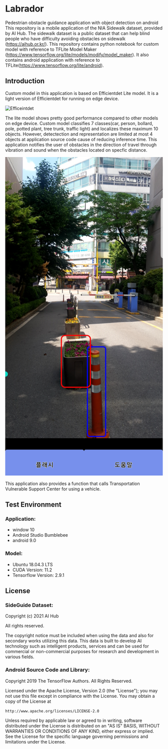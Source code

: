 # Labrador
Pedestrian obstacle guidance application with object detection on android <br/>
This repository is a mobile application of the NIA Sidewalk dataset, provided by AI Hub.
The sidewalk dataset is a public dataset that can help blind people who have difficulty avoiding obstacles on sidewalk (https://aihub.or.kr/).
This repository contains python notebook for custom model with reference to TFLite Model Maker (https://www.tensorflow.org/lite/models/modify/model_maker).
It also contains android application with reference to TFLite(https://www.tensorflow.org/lite/android).
<br/>

## Introduction
Custom model in this application is based on Efficientdet Lite model. It is a light version of Efficientdet for running on edge device.

![Efficeintdet](https://1.bp.blogspot.com/-MQO5qKuTT8c/XpdE8_IwpsI/AAAAAAAAFtg/mSjhF2ws5FYxwcHN6h9_l5DqYzQlNYJwwCLcBGAsYHQ/s640/image1.png)

The lite model shows pretty good performance compared to other models on edge device.
Custom model classifies 7 classes(car, person, bollard, pole, potted plant, tree trunk, traffic light) and localizes these maximum 10 objects.
However, detectection and representation are limited at most 4 objects at application source code cause of reducing inference time. 
This application notifies the user of obstacles in the direction of travel through vibration and sound when the obstacles located on specfic distance.

![example](Labrador_result.jpg)

This application also provides a function that calls Transportation Vulnerable Support Center for using a vehicle.

## Test Environment
### Application:
- window 10
- Android Studio Bumblebee
- android 9.0
### Model:
- Ubuntu 18.04.3 LTS
- CUDA Version: 11.2
- Tensorflow Version: 2.9.1

## License
### SideGuide Dataset:

Copyright (c) 2021 AI Hub

All rights reserved.

The copyright notice must be included when using the data and also for secondary works utilizing this data. This data is built to develop AI technology such as intelligent products, services and can be used for commercial or non-commercial purposes for research and development in various fields.
<br/>

### Android Source Code and Library:

Copyright 2019 The TensorFlow Authors. All Rights Reserved.

Licensed under the Apache License, Version 2.0 (the "License");
you may not use this file except in compliance with the License.
You may obtain a copy of the License at

    http://www.apache.org/licenses/LICENSE-2.0

Unless required by applicable law or agreed to in writing, software
distributed under the License is distributed on an "AS IS" BASIS,
WITHOUT WARRANTIES OR CONDITIONS OF ANY KIND, either express or implied.
See the License for the specific language governing permissions and
limitations under the License.
<br/>
